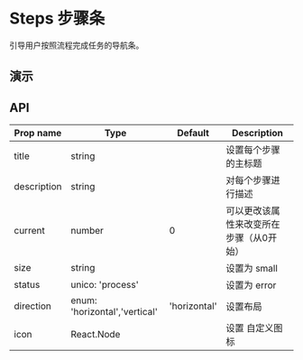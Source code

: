 # Steps 步骤条 [<i class="icon icon-edit2" ></i>](https://github.com/rsuite/rsuite.github.io/blob/master/src/components/steps/index.md)

引导用户按照流程完成任务的导航条。

## 演示

<!--{demo}-->

## API


| Prop name   | Type                           | Default      | Description          |
|-------------|--------------------------------|--------------|----------------------|
| title       | string                         |              | 设置每个步骤的主标题           |
| description | string                         |              | 对每个步骤进行描述            |
| current     | number                         | 0            | 可以更改该属性来改变所在步骤（从0开始） |
| size        | string                         |              | 设置为 small            |
| status      | unico: 'process'                |              | 设置为 error            |
| direction   | enum: 'horizontal','vertical' | 'horizontal' | 设置布局                 |
| icon        | React.Node                     |              | 设置 <Icon> 自定义图标      |

